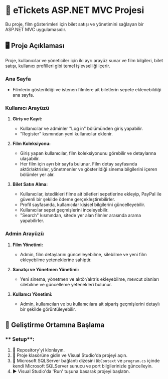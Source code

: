 # 🎫 eTickets ASP.NET MVC Projesi
 
Bu proje, film gösterimleri için bilet satışı ve yönetimini sağlayan bir ASP.NET MVC uygulamasıdır.
 
## 🖥️ Proje Açıklaması
 
Proje, kullanıcılar ve yöneticiler için iki ayrı arayüz sunar ve film bilgileri, bilet satışı, kullanıcı profilleri gibi temel işlevselliği içerir.
 
### **Ana Sayfa**
 
- Filmlerin gösterildiği ve istenen filmlere ait biletlerin sepete eklenebildiği ana sayfa.
 
### **Kullanıcı Arayüzü**
 
1. **Giriş ve Kayıt:**
   - Kullanıcılar ve adminler "Log in" bölümünden giriş yapabilir.
   - "Register" kısmından yeni kullanıcılar eklenir.
 
2. **Film Koleksiyonu:**
   - Giriş yapan kullanıcılar, film koleksiyonunu görebilir ve detaylarına ulaşabilir.
   - Her film için ayrı bir sayfa bulunur. Film detay sayfasında aktör/aktrisler, yönetmenler ve gösterildiği sinema bilgilerini içeren bölümler yer alır.
 
3. **Bilet Satın Alma:**
   - Kullanıcılar, istedikleri filme ait biletleri sepetlerine ekleyip, PayPal ile güvenli bir şekilde ödeme gerçekleştirebilirler.
   - Profil sayfasında, kullanıcılar kişisel bilgilerini güncelleyebilir.
   - Kullanıcılar sepet geçmişlerini inceleyebilir.
   - "Search" kısmından, sitede yer alan filmler arasında arama yapabilirler.
 
### **Admin Arayüzü**
 
1. **Film Yönetimi:**
   - Admin, film detaylarını güncelleyebilme, silebilme ve yeni film ekleyebilme yeteneklerine sahiptir.
 
2. **Sanatçı ve Yönetmen Yönetimi:**
   - Yeni sinema, yönetmen ve aktör/aktris ekleyebilme, mevcut olanları silebilme ve güncelleme yetenekleri bulunur.
 
3. **Kullanıcı Yönetimi:**
   - Admin, kullanıcıları ve bu kullanıcılara ait sipariş geçmişlerini detaylı bir şekilde görüntüleyebilir.
 
## 🔧 Geliştirme Ortamına Başlama
 
### ** Setup**:
 
1. 🔗 Repository'yi klonlayın.
2. 📂 Proje klasörüne gidin ve Visual Studio'da projeyi açın.
3. 🔧 Microsoft SQLServer bağlantı dizesini `DbContext` ve `program.cs` içinde kendi  Microsoft SQLServer sunucu ve port bilgilerinizle güncelleyin.
4. ▶️ Visual Studio'da 'Run' tuşuna basarak projeyi başlatın.
